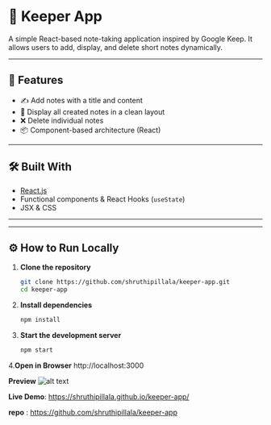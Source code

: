 # 📝 Keeper App

A simple React-based note-taking application inspired by Google Keep. It allows users to add, display, and delete short notes dynamically.

---

## 🚀 Features

- ✍️ Add notes with a title and content
- 🧾 Display all created notes in a clean layout
- ❌ Delete individual notes
- 📦 Component-based architecture (React)

---

## 🛠️ Built With

- [React.js](https://reactjs.org/)
- Functional components & React Hooks (`useState`)
- JSX & CSS

---

---

## ⚙️ How to Run Locally

1. **Clone the repository**
   ```bash
   git clone https://github.com/shruthipillala/keeper-app.git
   cd keeper-app
2. **Install dependencies**
    ```bash
    npm install

 3. **Start the development server**
    ```bash  
    npm start
4.**Open in Browser**
http://localhost:3000




**Preview**
![alt text](src/Keeper.png)

**Live Demo**: https://shruthipillala.github.io/keeper-app/

**repo** : https://github.com/shruthipillala/keeper-app

